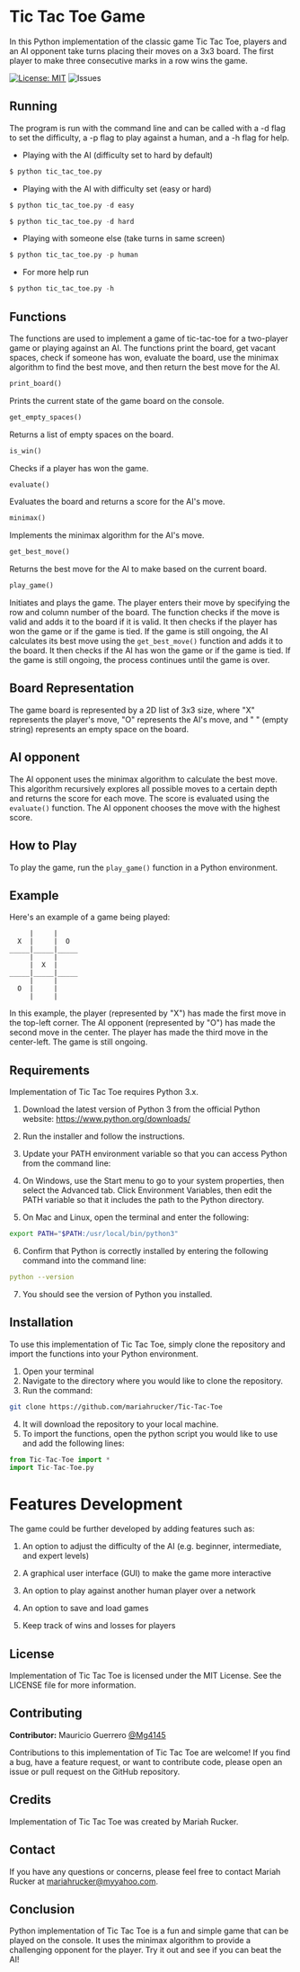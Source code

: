 # Tic Tac Toe Game

In this Python implementation of the classic game Tic Tac Toe, players and an AI opponent take turns placing their moves on a 3x3 board. The first player to make three consecutive marks in a row wins the game.

[![License: MIT](https://img.shields.io/badge/License-MIT-yellow.svg)](https://opensource.org/licenses/MIT)
![Issues](https://img.shields.io/github/issues/mariahrucker/Tic-Tac-Toe)

## Running

The program is run with the command line and can be called with a -d flag to set the difficulty, a -p flag to play against a human, and a -h flag for help.

* Playing with the AI (difficulty set to hard by default)

```python
$ python tic_tac_toe.py
```

* Playing with the AI with difficulty set (easy or hard)

```python
$ python tic_tac_toe.py -d easy
```

```python
$ python tic_tac_toe.py -d hard
```

* Playing with someone else (take turns in same screen)
```python
$ python tic_tac_toe.py -p human
```

* For more help run
```python
$ python tic_tac_toe.py -h
```

## Functions

The functions are used to implement a game of tic-tac-toe for a two-player game or playing against an AI. The functions print the board, get vacant spaces, check if someone has won, evaluate the board, use the minimax algorithm to find the best move, and then return the best move for the AI.

```Python
print_board()
```

Prints the current state of the game board on the console.

```Python
get_empty_spaces()
```

Returns a list of empty spaces on the board.

```Python
is_win()
```

Checks if a player has won the game.

```Python
evaluate()
```

Evaluates the board and returns a score for the AI's move.

```Python
minimax()
```

Implements the minimax algorithm for the AI's move.

```Python
get_best_move()
```
Returns the best move for the AI to make based on the current board.

```Python
play_game()
```

Initiates and plays the game. The player enters their move by specifying the row and column number of the board. The function checks if the move is valid and adds it to the board if it is valid. It then checks if the player has won the game or if the game is tied. If the game is still ongoing, the AI calculates its best move using the `get_best_move()` function and adds it to the board. It then checks if the AI has won the game or if the game is tied. If the game is still ongoing, the process continues until the game is over.

## Board Representation

The game board is represented by a 2D list of 3x3 size, where "X" represents the player's move, "O" represents the AI's move, and " " (empty string) represents an empty space on the board.

## AI opponent

The AI opponent uses the minimax algorithm to calculate the best move. This algorithm recursively explores all possible moves to a certain depth and returns the score for each move. The score is evaluated using the `evaluate()` function. The AI opponent chooses the move with the highest score.

## How to Play

To play the game, run the `play_game()` function in a Python environment.

## Example

Here's an example of a game being played:

```
     |     |
  X  |     |  O
_____|_____|_____
     |     |
     |  X  |
_____|_____|_____
     |     |
  O  |     |
     |     |
```

In this example, the player (represented by "X") has made the first move in the top-left corner. The AI opponent (represented by "O") has made the second move in the center. The player has made the third move in the center-left. The game is still ongoing.

## Requirements

Implementation of Tic Tac Toe requires Python 3.x.

1. Download the latest version of Python 3 from the official Python website: https://www.python.org/downloads/

2. Run the installer and follow the instructions.

3. Update your PATH environment variable so that you can access Python from the command line:

4. On Windows, use the Start menu to go to your system properties, then select the Advanced tab. Click Environment Variables, then edit the PATH variable so that it includes the path to the Python directory.

5. On Mac and Linux, open the terminal and enter the following:

```Bash
export PATH="$PATH:/usr/local/bin/python3"
```

6. Confirm that Python is correctly installed by entering the following command into the command line:

```Yaml
python --version
```

7. You should see the version of Python you installed.

## Installation

To use this implementation of Tic Tac Toe, simply clone the repository and import the functions into your Python environment.

1. Open your terminal 
2. Navigate to the directory where you would like to clone the repository. 
3. Run the command: 

```Bash
git clone https://github.com/mariahrucker/Tic-Tac-Toe
```

4. It will download the repository to your local machine. 
5. To import the functions, open the python script you would like to use and add the following lines: 

```Python
from Tic-Tac-Toe import *
import Tic-Tac-Toe.py
```

# Features Development

The game could be further developed by adding features such as:

1. An option to adjust the difficulty of the AI (e.g. beginner, intermediate, and expert levels)

2. A graphical user interface (GUI) to make the game more interactive

3. An option to play against another human player over a network

4. An option to save and load games

5. Keep track of wins and losses for players

## License

Implementation of Tic Tac Toe is licensed under the MIT License. See the LICENSE file for more information.

## Contributing

**Contributor:** Mauricio Guerrero [@Mg4145](https://github.com/mg4145)

Contributions to this implementation of Tic Tac Toe are welcome! If you find a bug, have a feature request, or want to contribute code, please open an issue or pull request on the GitHub repository.

## Credits

Implementation of Tic Tac Toe was created by Mariah Rucker. 

## Contact

If you have any questions or concerns, please feel free to contact Mariah Rucker at mariahrucker@myyahoo.com.

## Conclusion

Python implementation of Tic Tac Toe is a fun and simple game that can be played on the console. It uses the minimax algorithm to provide a challenging opponent for the player. Try it out and see if you can beat the AI!
